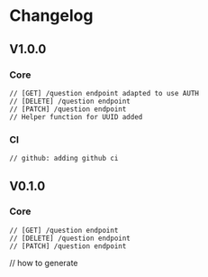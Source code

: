 # Changelog

## V1.0.0

### Core
```
// [GET] /question endpoint adapted to use AUTH
// [DELETE] /question endpoint
// [PATCH] /question endpoint
// Helper function for UUID added

```
### CI
```
// github: adding github ci
```
## V0.1.0

### Core
```
// [GET] /question endpoint
// [DELETE] /question endpoint
// [PATCH] /question endpoint

```
// how to generate